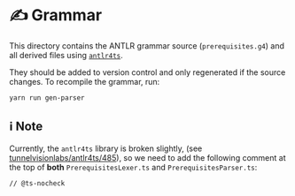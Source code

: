 # ✍️ Grammar

This directory contains the ANTLR grammar source (`prerequisites.g4`) and all derived files using [`antlr4ts`](https://github.com/tunnelvisionlabs/antlr4ts).

They should be added to version control and only regenerated if the source changes. To recompile the grammar, run:

```sh
yarn run gen-parser
```

## ℹ️ Note

Currently, the `antlr4ts` library is broken slightly, (see [tunnelvisionlabs/antlr4ts/485](https://github.com/tunnelvisionlabs/antlr4ts/issues/485)), so we need to add the following comment at the top of **both** `PrerequisitesLexer.ts` and `PrerequisitesParser.ts`:

```
// @ts-nocheck
```
